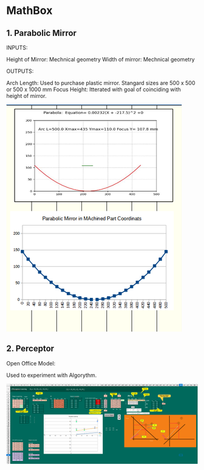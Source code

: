 # MathBox 

## 1. Parabolic Mirror

INPUTS:

 Height of Mirror: Mechnical geometry 
 Width of mirror: Mechnical geometry 
 
OUTPUTS:
 
Arch Length:  Used to purchase plastic mirror. Stangard sizes are 500 x 500 or 500 x 1000 mm
Focus Height:  Itterated with goal of coinciding with height of mirror. 
 
![graph](Python_Samples/01-ParabolicMirror_T2/images/ParabolicMirror_01.png)



## 2. Perceptor

Open Office Model:

Used to experiment with Algorythm.

![graph](Python_Samples\07-perceptor\images\perceptor_calc.png)